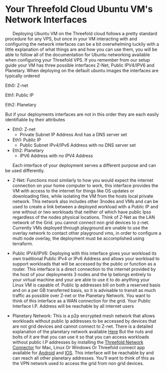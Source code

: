 # Your Threefold Cloud Ubuntu VM's Network Interfaces
&nbsp;&nbsp;&nbsp;&nbsp;&nbsp;&nbsp;Deploying Ubuntu VM on the Threefold cloud follows a pretty standard procedure for any VPS, but once in your VM interacting with and configuring the network interfaces can be a bit overwhelming luckily with a little explanation of what things are and how you can use them, you will be able to follow all of the documentation for Ubuntu networking available when configuring your Threefold VPS. If you remember from our setup guide your VM has three possible interfaces Z-Net, Public IPV4/IPV6 and Planetary. When deploying on the default ubuntu images the interfaces are typically ordered 

Eth0: Z-net


Eth1: Public IP


Eth2: Planetary

But if your deployments interfaces are not in this order they are each easily identifiable by their attributes 

- Eth0: Z-net
  - Private Subnet IP Address And has a DNS server set 
- Eth1: Public IP
  - Public Subnet IPv4/IPv6 Address with no DNS server set 
- Eth2: Planetary
  - IPV6 Address with no IPV4 Address
 
 &nbsp;&nbsp;&nbsp;&nbsp;&nbsp;&nbsp;Each interface of your deployment serves a different purpose and can be used differently. 
 
- Z-Net: Functions most similarly to how you would expect the internet connection on your home computer to work, this interface provides the VM with access to the internet for things like OS updates or downloading files, while isolating the VM from the hosts local private network. This network also includes other 3nodes and VMs and can be used to create a link between a deployed workload with a Public IP and one without or two workloads that neither of which have public Ipss regardless of the nodes physical locations. Think of Z-Net as the LAN network of the Grid. you cannot connect non grid devices to z-net. Currently VMs deployed through playground are unable to use the overlay network to contact other playground vms, in order to configure a multi node overlay, the deployment must be accomplished using terraform. 

- Public IPV4/IPV6: Deploying with this interface gives your workload its own traditional Public IPv4 or IPv6 Address and allows your workload to support workloads that will be accessed by the public or function as a router. This interface is a direct connection to the internet provided by the host of your deployments 3 nodes and the Ip belongs entirely to your virtual machine and your are able to use it to do anything your Linux VM is capable of. Public Ip addresses bill on both a reserved basis and on a per GB transferred basis, so it is advisable to transit as much traffic as possible over Z-net or the Planetary Network. You want to think of this interface as a WAN connection for the grid. Your Public Interface I.P. Address will be reachable by all internet users

- Planetary Network: This is a p2p encrypted mesh network that allows workloads without public Ip addresses to be accessed by devices that are not grid devices and cannot connect to Z-net. There is a detailed explanation of the planetary network available [Here](https://forum.threefold.io/t/how-our-planetary-network-works/1210) But the nuts and bolts of it are that you can use it so that you can access workloads without public I.P addresses by installing the [Threefold Network Connector](https://github.com/threefoldtech/planetary_network) for Mac, Linux Or Windows Or Threefold connect app available for [Android](https://play.google.com/store/apps/details?id=org.jimber.threebotlogin&hl=en_US&gl=US) and [IOS](https://apps.apple.com/us/app/threefold-connect/id1459845885). This interface will be reachable by and can reach all other planetary addresses. You’ll want to think of this as the VPN network used to access the grid from non grid devices.
